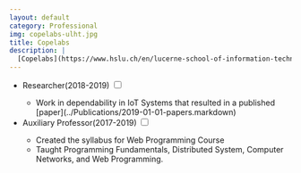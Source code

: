 ```yaml
---
layout: default
category: Professional
img: copelabs-ulht.jpg
title: Copelabs
description: |
  [Copelabs](https://www.hslu.ch/en/lucerne-school-of-information-technology/research/systems-and-software/internet-of-things/) is a research unit of Universidade Lusófona de Humanidades e Tecnologias, originally established as a new unit in Portugal.
---
```


<div class="highlight">
  <ul>
    <li>Researcher<span class="btn-xs">(2018-2019)</span>
    <input type="checkbox" class="read-more-state" id="post-link-1" />
    <label for="post-link-1" class="btn-link btn-xs read-more-trigger"></label>
    <div class="read-more-target">
      <ul>
        <li>Work in dependability in IoT Systems that resulted in a published [paper](../Publications/2019-01-01-papers.markdown)</li>
      </ul>
    </div>
  </li>
    <li>Auxiliary Professor<span class="btn-xs">(2017-2019)</span>
    <input type="checkbox" class="read-more-state" id="post-link-1" />
    <label for="post-link-1" class="btn-link btn-xs read-more-trigger"></label>
    <div class="read-more-target">
      <ul>
        <li>Created the syllabus for Web Programming Course</li>
        <li>Taught Programming Fundamentals, Distributed System, Computer Networks, and Web Programming.</li>
      </ul>
    </div>
  </li>
  </ul>
</div>
